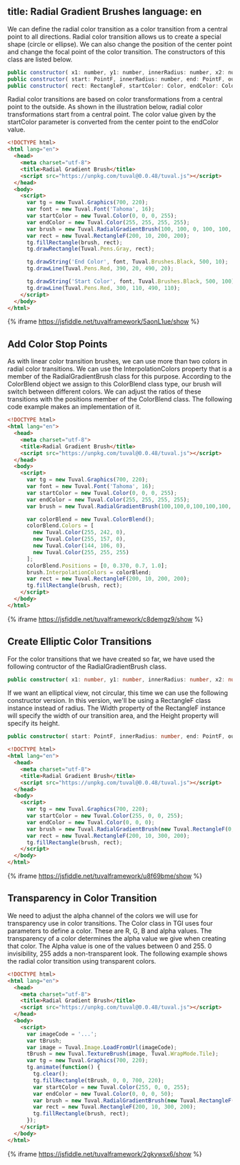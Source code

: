 title: Radial Gradient Brushes
language: en
---
We can define the radial color transition as a color transition from a central point to all directions. Radial color transition allows us to create a special shape (circle or ellipse). We can also change the position of the center point and change the focal point of the color transition. The constructors of this class are listed below.
```javascript
public constructor( x1: number, y1: number, innerRadius: number, x2: number, y2: number, outerRadius: number, startColor: Color, endColor: Color);
public constructor( start: PointF, innerRadius: number, end: PointF, outerRadius: number, startColor: Color, endColor: Color);
public constructor( rect: RectangleF, startColor: Color, endColor: Color);
```
Radial color transitions are based on color transformations from a central point to the outside. As shown in the illustration below, radial color transformations start from a central point. The color value given by the startColor parameter is converted from the center point to the endColor value.
```html
<!DOCTYPE html>
<html lang="en">
  <head>
    <meta charset="utf-8">
    <title>Radial Gradient Brush</title>
    <script src="https://unpkg.com/tuval@0.0.48/tuval.js"></script>
  </head>
  <body>
    <script>
      var tg = new Tuval.Graphics(700, 220);
      var font = new Tuval.Font('Tahoma', 16);
      var startColor = new Tuval.Color(0, 0, 0, 255);
      var endColor = new Tuval.Color(255, 255, 255, 255);
      var brush = new Tuval.RadialGradientBrush(100, 100, 0, 100, 100, 100, startColor, endColor);
      var rect = new Tuval.RectangleF(200, 10, 200, 200);
      tg.fillRectangle(brush, rect);
      tg.drawRectangle(Tuval.Pens.Gray, rect);

      tg.drawString('End Color', font, Tuval.Brushes.Black, 500, 10);
      tg.drawLine(Tuval.Pens.Red, 390, 20, 490, 20);

      tg.drawString('Start Color', font, Tuval.Brushes.Black, 500, 100);
      tg.drawLine(Tuval.Pens.Red, 300, 110, 490, 110);
    </script>
  </body>
</html>
```
{% iframe https://jsfiddle.net/tuvalframework/5aonL1ue/show %}
## Add Color Stop Points
As with linear color transition brushes, we can use more than two colors in radial color transitions. We can use the InterpolationColors property that is a member of the RadialGradientBrush class for this purpose. According to the ColorBlend object we assign to this ColorBlend class type, our brush will switch between different colors. We can adjust the ratios of these transitions with the positions member of the ColorBlend class. The following code example makes an implementation of it.
```html
<!DOCTYPE html>
<html lang="en">
  <head>
    <meta charset="utf-8">
    <title>Radial Gradient Brush</title>
    <script src="https://unpkg.com/tuval@0.0.48/tuval.js"></script>
  </head>
  <body>
    <script>
      var tg = new Tuval.Graphics(700, 220);
      var font = new Tuval.Font('Tahoma', 16);
      var startColor = new Tuval.Color(0, 0, 0, 255);
      var endColor = new Tuval.Color(255, 255, 255, 255);
      var brush = new Tuval.RadialGradientBrush(100,100,0,100,100,100, startColor, endColor);

      var colorBlend = new Tuval.ColorBlend();
      colorBlend.Colors = [
        new Tuval.Color(255, 242, 0),
        new Tuval.Color(255, 157, 0),
        new Tuval.Color(144, 106, 0),
        new Tuval.Color(255, 255, 255)
      ];
      colorBlend.Positions = [0, 0.370, 0.7, 1.0];
      brush.InterpolationColors = colorBlend;
      var rect = new Tuval.RectangleF(200, 10, 200, 200);
      tg.fillRectangle(brush, rect);
    </script>
  </body>
</html>
```
{% iframe https://jsfiddle.net/tuvalframework/c8demgz9/show %}
## Create Elliptic Color Transitions
For the color transitions that we have created so far, we have used the following contructor of the RadialGradientBrush class.
```typescript
public constructor( x1: number, y1: number, innerRadius: number, x2: number, y2: number, outerRadius: number, startColor: Color, endColor: Color);
```
If we want an elliptical view, not circular, this time we can use the following constructor version. In this version, we'll be using a RectangleF class instance instead of radius. The Width property of the RectangleF instance will specify the width of our transition area, and the Height property will specify its height.
```typescript
public constructor( start: PointF, innerRadius: number, end: PointF, outerRadius: number, startColor: Color, endColor: Color);
```
```html
<!DOCTYPE html>
<html lang="en">
  <head>
    <meta charset="utf-8">
    <title>Radial Gradient Brush</title>
    <script src="https://unpkg.com/tuval@0.0.48/tuval.js"></script>
  </head>
  <body>
    <script>
      var tg = new Tuval.Graphics(700, 220);
      var startColor = new Tuval.Color(255, 0, 0, 255);
      var endColor = new Tuval.Color(0, 0, 0);
      var brush = new Tuval.RadialGradientBrush(new Tuval.RectangleF(0,0,300,200), startColor, endColor);
      var rect = new Tuval.RectangleF(200, 10, 300, 200);
      tg.fillRectangle(brush, rect);
    </script>
  </body>
</html>
```
{% iframe https://jsfiddle.net/tuvalframework/u8f69bme/show %}
## Transparency in Color Transition
We need to adjust the alpha channel of the colors we will use for transparency use in color transitions. The Color class in TGI uses four parameters to define a color. These are R, G, B and alpha values. The transparency of a color determines the alpha value we give when creating that color. The Alpha value is one of the values between 0 and 255. 0 invisibility, 255 adds a non-transparent look. The following example shows the radial color transition using transparent colors.
```html
<!DOCTYPE html>
<html lang="en">
  <head>
    <meta charset="utf-8">
    <title>Radial Gradient Brush</title>
    <script src="https://unpkg.com/tuval@0.0.48/tuval.js"></script>
  </head>
  <body>
    <script>
      var imageCode = '...';
      var tBrush;
      var image = Tuval.Image.LoadFromUrl(imageCode);
      tBrush = new Tuval.TextureBrush(image, Tuval.WrapMode.Tile);
      var tg = new Tuval.Graphics(700, 220);
      tg.animate(function() {
        tg.clear();
        tg.fillRectangle(tBrush, 0, 0, 700, 220);
        var startColor = new Tuval.Color(255, 0, 0, 255);
        var endColor = new Tuval.Color(0, 0, 0, 50);
        var brush = new Tuval.RadialGradientBrush(new Tuval.RectangleF(0, 0, 300, 200), startColor, endColor);
        var rect = new Tuval.RectangleF(200, 10, 300, 200);
        tg.fillRectangle(brush, rect);
      });
    </script>
  </body>
</html>
```
{% iframe https://jsfiddle.net/tuvalframework/2gkywsx6/show %}